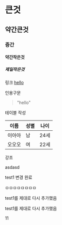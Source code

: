 # 큰것
## 약간큰것
### 중간
#### 약간작은것
##### 제일작은것


링크
[hello](www.hello.com)

인용구문
>"hello"

테이블 작성

이름|성별|나이
---|---|---|
이아아|남|24세
오오오|여|22세



강조

asdasd 

test1 변경 완료


ㅁㅁㅁㅁㅁㅁㅁㅁ


test1를 제대로 다시 추가했음

test1를 제대로 다시 추가했음

11

